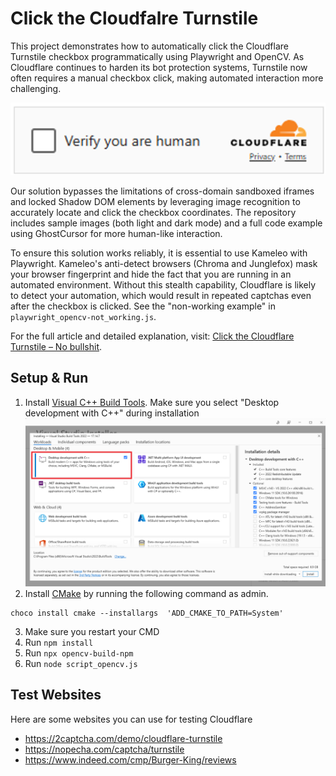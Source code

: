 # Click the Cloudfalre Turnstile

This project demonstrates how to automatically click the Cloudflare Turnstile checkbox programmatically using Playwright and OpenCV. As Cloudflare continues to harden its bot protection systems, Turnstile now often requires a manual checkbox click, making automated interaction more challenging.

![Cloudflare Turnstile](readme-resources/cloudflare-turnstile.png)

Our solution bypasses the limitations of cross-domain sandboxed iframes and locked Shadow DOM elements by leveraging image recognition to accurately locate and click the checkbox coordinates. The repository includes sample images (both light and dark mode) and a full code example using GhostCursor for more human-like interaction.

To ensure this solution works reliably, it is essential to use Kameleo with Playwright. Kameleo's anti-detect browsers (Chroma and Junglefox) mask your browser fingerprint and hide the fact that you are running in an automated environment. Without this stealth capability, Cloudflare is likely to detect your automation, which would result in repeated captchas even after the checkbox is clicked. See the "non-working example" in `playwright_opencv-not_working.js`.

For the full article and detailed explanation, visit: [Click the Cloudflare Turnstile – No bullshit](https://kameleo.io/blog/click-the-cloudflare-turnstile).


## Setup & Run

1. Install [Visual C++ Build Tools](https://visualstudio.microsoft.com/visual-cpp-build-tools/). 
Make sure you select "Desktop development with C++" during installation
![Select desktop development with C++](readme-resources/select-desktop-development-with-cpp.png)
2. Install [CMake](https://cmake.org/) by running the following command as admin.
```
choco install cmake --installargs  'ADD_CMAKE_TO_PATH=System'
```

3. Make sure you restart your CMD
4. Run `npm install`
5. Run `npx opencv-build-npm`
6. Run `node script_opencv.js`

## Test Websites
Here are some websites you can use for testing Cloudflare

- https://2captcha.com/demo/cloudflare-turnstile  
- https://nopecha.com/captcha/turnstile  
- https://www.indeed.com/cmp/Burger-King/reviews